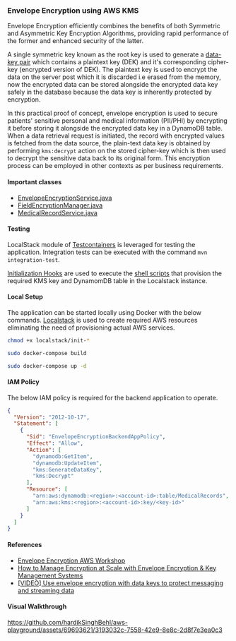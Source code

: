 ### Envelope Encryption using AWS KMS

Envelope Encryption efficiently combines the benefits of both Symmetric and Asymmetric Key Encryption Algorithms, providing rapid performance of the former and enhanced security of the latter.

A single symmetric key known as the root key is used to generate a [data-key pair](https://docs.aws.amazon.com/kms/latest/developerguide/concepts.html#data-key-pairs) which contains a plaintext key (DEK) and it's corresponding cipher-key (encrypted version of DEK). The plaintext key is used to encrypt the data on the server post which it is discarded i.e erased from the memory, now the encrypted data can be stored alongside the encrypted data key safely in the database because the data key is inherently protected by encryption.

In this practical proof of concept, envelope encryption is used to secure patients' sensitive personal and medical information (PII/PHI) by encrypting it before storing it alongside the encrypted data key in a DynamoDB table. When a data retrieval request is initiated, the record with encrypted values is fetched from the data source, the plain-text data key is obtained by performing `kms:decrypt` action on the stored cipher-key which is then used to decrypt the sensitive data back to its original form. This encryption process can be employed in other contexts as per business requirements.

#### Important classes
* [EnvelopeEncryptionService.java](https://github.com/hardikSinghBehl/aws-playground/blob/main/envelope-encryption/src/main/java/com/behl/cipherinator/service/EnvelopeEncryptionService.java)
* [FieldEncryptionManager.java](https://github.com/hardikSinghBehl/aws-playground/blob/main/envelope-encryption/src/main/java/com/behl/cipherinator/utility/FieldEncryptionManager.java)
* [MedicalRecordService.java](https://github.com/hardikSinghBehl/aws-playground/blob/main/envelope-encryption/src/main/java/com/behl/cipherinator/service/MedicalRecordService.java)

#### Testing
LocalStack module of [Testcontainers](https://java.testcontainers.org/modules/localstack/) is leveraged for testing the application. Integration tests can be executed with the command `mvn integration-test`. 

[Initialization Hooks](https://docs.localstack.cloud/references/init-hooks/) are used to execute the [shell scripts](https://github.com/hardikSinghBehl/aws-playground/tree/main/envelope-encryption/src/test/resources) that provision the required KMS key and DynamomDB table in the Localstack instance.

#### Local Setup
The application can be started locally using Docker with the below commands. [Localstack](https://www.localstack.cloud/) is used to create required AWS resources eliminating the need of provisioning actual AWS services.

```bash
chmod +x localstack/init-*
```
```bash
sudo docker-compose build
```
```bash
sudo docker-compose up -d
```

#### IAM Policy

The below IAM policy is required for the backend application to operate.

```json
{
  "Version": "2012-10-17",
  "Statement": [
    {
      "Sid": "EnvelopeEncryptionBackendAppPolicy",
      "Effect": "Allow",
      "Action": [
        "dynamodb:GetItem",
        "dynamodb:UpdateItem",
        "kms:GenerateDataKey",
        "kms:Decrypt"
      ],
      "Resource": [
        "arn:aws:dynamodb:<region>:<account-id>:table/MedicalRecords",
        "arn:aws:kms:<region>:<account-id>:key/<key-id>"
      ]
    }
  ]
}
```

#### References
* [Envelope Encryption AWS Workshop](https://catalog.us-east-1.prod.workshops.aws/workshops/aad9ff1e-b607-45bc-893f-121ea5224f24/en-US/keymanagement-kms/envelope-encryption)
* [How to Manage Encryption at Scale with Envelope Encryption & Key Management Systems](https://www.freecodecamp.org/news/envelope-encryption/)
* [[VIDEO] Use envelope encryption with data keys to protect messaging and streaming data](https://www.youtube.com/watch?v=ilA4Jftit2Y)

#### Visual Walkthrough

https://github.com/hardikSinghBehl/aws-playground/assets/69693621/3193032c-7558-42e9-8e8c-2d8f7e3ea0c3
